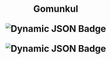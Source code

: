 <center>
<h1> Gomunkul
<br>

  
![Dynamic JSON Badge](https://img.shields.io/badge/dynamic/json?url=http%3A%2F%2F193.233.232.62%3A8080%2Ftom&query=%24.count&logo=github&label=Repos%20count)

![Dynamic JSON Badge](https://img.shields.io/badge/dynamic/json?url=http%3A%2F%2F193.233.232.62%3A8080%2Ftom&query=%24.commits)

</h1>
</center>
